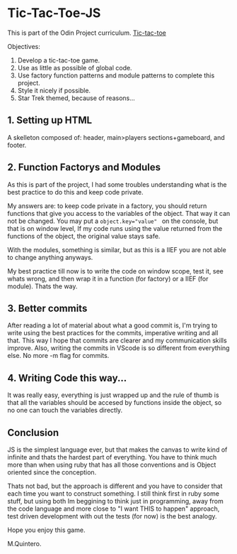 # Tic-Tac-Toe-JS

This is part of the Odin Project curriculum. [Tic-tac-toe](https://www.theodinproject.com/lessons/javascript-tic-tac-toe)

Objectives:
1. Develop a tic-tac-toe game.
2. Use as little as possible of global code.
3. Use factory function patterns and module patterns to complete this project.
4. Style it nicely if possible.
5. Star Trek themed, because of reasons...

## 1. Setting up HTML
A skelleton composed of: header, main>players sections+gameboard, and footer.

## 2. Function Factorys and Modules

As this is part of the project, I had some troubles understanding what is the best practice to do this and keep code private.

My answers are: to keep code private in a factory, you should return functions that give you access to the variables of the object. That way it can not be changed. You may put a `object.key="value" ` on the console, but that is on window level, If my code runs using the value returned from the functions of the object, the original value stays safe.

With the modules, something is similar, but as this is a IIEF you are not able to change anything anyways.

My best practice till now is to write the code on window scope, test it, see whats wrong, and then wrap it in a function (for factory) or a IIEF (for module). Thats the way.

## 3. Better commits

After reading a lot of material about what a good commit is, I'm trying to write using the best practices for the commits, imperative writing and all that. This way I hope that commits are clearer and my communication skills improve. Also, writing the commits in VScode is so different from everything else. No more -m flag for commits.

## 4. Writing Code this way...

It was really easy, everything is just wrapped up and the rule of thumb is that all the variables should be accesed by functions inside the object, so no one can touch the variables directly.

## Conclusion

JS is the simplest language ever, but that makes the canvas to write kind of infinite and thats the hardest part of everything. You have to think much more than when using ruby that has all those conventions and is Object oriented since the conception.

Thats not bad, but the approach is different and you have to consider that each time you want to construct something. I still think first in ruby some stuff, but using both Im beggining to think just in programming, away from the code language and more close to "I want THIS to happen" approach, test driven development with out the tests (for now) is the best analogy.

Hope you enjoy this game.

M.Quintero.